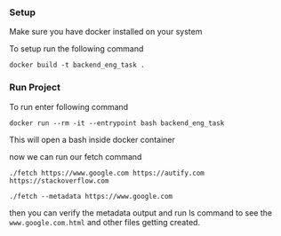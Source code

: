 ### Setup

  Make sure you have docker installed on your system

  To setup run the following command

  `docker build -t backend_eng_task .`

### Run Project

  To run enter following command

  `docker run --rm -it --entrypoint bash backend_eng_task`

  This will open a bash inside docker container

  now we can run our fetch command

  `./fetch https://www.google.com https://autify.com https://stackoverflow.com`

  `./fetch --metadata https://www.google.com`

  then you can verify the metadata output and run ls command to see the `www.google.com.html` and other files getting created.
